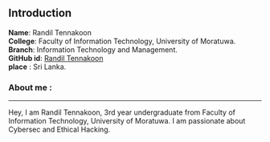 ## Introduction
**Name**: Randil Tennakoon
<br>
**College**: Faculty of Information Technology, University of Moratuwa.
<br>
**Branch**: Information Technology and Management.
<br>
**GitHub id**: [Randil Tennakoon](https://github.com/randiltennakoon)
<br>
**place** : Sri Lanka.
<br>
### About me :
---
Hey, I am Randil Tennakoon, 3rd year undergraduate from Faculty of Information Technology, University of Moratuwa. 
I am passionate about Cybersec and Ethical Hacking.
